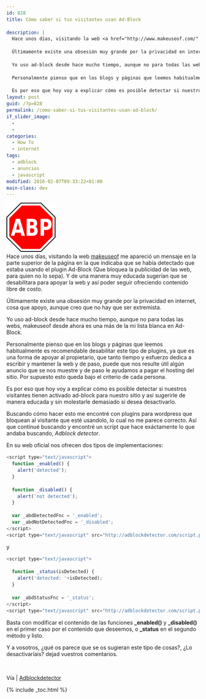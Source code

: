 ```yaml
---
id: 828
title: Cómo saber si tus visitantes usan Ad-Block

description: |
  Hace unos días, visitando la web <a href="http://www.makeuseof.com/" target="_blank">makeuseof</a> me apareció un mensaje en la parte superior de la página en la que indicaba que se había detectado que estaba usando el plugin Ad-Block (Que bloquea la publicidad de las web, para quien no lo sepa). Y de una manera muy educada sugerían que se desabilitara para apoyar la web y así poder seguir ofreciendo contenido libre de costo.

  Últimamente existe una obsesión muy grande por la privacidad en internet, cosa que apoyo, aunque creo que no hay que ser extremista.

  Yo uso ad-block desde hace mucho tiempo, aunque no para todas las webs, makeuseof desde ahora es una más de la mi lista blanca en Ad-Block.

  Personalmente pienso que en los blogs y páginas que leemos habitualmente es recomendable desabilitar este tipo de plugins, ya que es una forma de apoyar al propietario, que tanto tiempo y esfuerzo dedica a escribir y mantener la web y de paso, puede que nos resulte útil algún anuncio que se nos muestre y de paso le ayudamos a pagar el hosting del sitio. Por supuesto esto queda bajo el criterio de cada persona.

  Es por eso que hoy voy a explicar cómo es posible detectar si nuestros visitantes tienen activado ad-block para nuestro sitio y así sugerirle de manera educada y sin molestarle demasiado si desea desactivarlo.
layout: post
guid: /?p=828
permalink: /como-saber-si-tus-visitantes-usan-ad-block/
if_slider_image:
  -
  -
categories:
  - How To
  - internet
tags:
  - adblock
  - anuncios
  - javascript
modified: 2016-02-07T09:33:22+01:00
main-class: dev
---
```

[<img class="alignleft size-full wp-image-831" title="adblock-plus-logo" src="/assets/img/2012/07/adblock-plus-logo11.png" alt="" width="128" height="128" />][1]  
Hace unos días, visitando la web <a href="http://www.makeuseof.com/" target="_blank">makeuseof</a> me apareció un mensaje en la parte superior de la página en la que indicaba que se había detectado que estaba usando el plugin Ad-Block (Que bloquea la publicidad de las web, para quien no lo sepa). Y de una manera muy educada sugerían que se desabilitara para apoyar la web y así poder seguir ofreciendo contenido libre de costo.

Últimamente existe una obsesión muy grande por la privacidad en internet, cosa que apoyo, aunque creo que no hay que ser extremista.

Yo uso ad-block desde hace mucho tiempo, aunque no para todas las webs, makeuseof desde ahora es una más de la mi lista blanca en Ad-Block.

Personalmente pienso que en los blogs y páginas que leemos habitualmente es recomendable desabilitar este tipo de plugins, ya que es una forma de apoyar al propietario, que tanto tiempo y esfuerzo dedica a escribir y mantener la web y de paso, puede que nos resulte útil algún anuncio que se nos muestre y de paso le ayudamos a pagar el hosting del sitio. Por supuesto esto queda bajo el criterio de cada persona.

Es por eso que hoy voy a explicar cómo es posible detectar si nuestros visitantes tienen activado ad-block para nuestro sitio y así sugerirle de manera educada y sin molestarle demasiado si desea desactivarlo.  

<!--ad-->


Buscando cómo hacer esto me encontré con plugins para wordpress que bloquean al visitante que esté usandolo, lo cual no me parece correcto. Así que continué buscando y encontré un script que hace exáctamente lo que andaba buscando, *Adblock detector*.

En su web oficial nos ofrecen dos tipos de implementaciones:

```javascript
<script type="text/javascript">
  function _enabled() {
    alert('detected');
  }

  function _disabled() {
    alert('not detected');
  }

  var _abdDetectedFnc = '_enabled';
  var _abdNotDetectedFnc = '_disabled';
</script>
<script type="text/javascript" src="http://adblockdetector.com/script.php"></script>
```

y

```javascript
<script type="text/javascript">

  function _status(isDetected) {
    alert('detected: '+isDetected);
  }

  var _abdStatusFnc = '_status';
</script>
<script type="text/javascript" src="http://adblockdetector.com/script.php"></script>
```

Basta con modificar el contenido de las funciones **_enabled()** y **_disabled()** en el primer caso por el contenido que deseemos, o **_status** en el segundo método y listo.

Y a vosotros, ¿qué os parece que se os sugieran este tipo de cosas?, ¿Lo desactivaríais? dejad vuestros comentarios.

&nbsp;

Vía | <a href="http://adblockdetector.com/" target="_blank">Adblockdetector</a>



 [1]: /assets/img/2012/07/adblock-plus-logo11.png

{% include _toc.html %}

